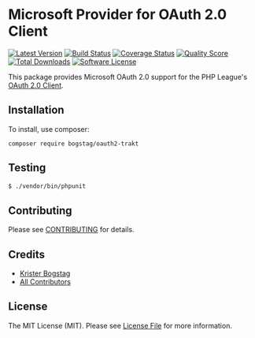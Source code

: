 # Microsoft Provider for OAuth 2.0 Client
[![Latest Version](https://img.shields.io/github/release/bogstag/oauth2-trakt.svg?style=flat-square)](https://github.com/bogstag/oauth2-trakt/releases)
[![Build Status](https://img.shields.io/travis/bogstag/oauth2-trakt/master.svg?style=flat-square)](https://travis-ci.org/bogstag/oauth2-trakt)
[![Coverage Status](https://img.shields.io/scrutinizer/coverage/g/bogstag/oauth2-trakt.svg?style=flat-square)](https://scrutinizer-ci.com/g/bogstag/oauth2-trakt/code-structure)
[![Quality Score](https://img.shields.io/scrutinizer/g/bogstag/oauth2-trakt.svg?style=flat-square)](https://scrutinizer-ci.com/g/bogstag/oauth2-trakt)
[![Total Downloads](https://img.shields.io/packagist/dt/bogstag/oauth2-trakt.svg?style=flat-square)](https://packagist.org/packages/bogstag/oauth2-trakt)
[![Software License](https://img.shields.io/packagist/l/bogstag/oauth2-trakt.svg?style=flat-square)](LICENSE.md)

This package provides Microsoft OAuth 2.0 support for the PHP League's [OAuth 2.0 Client](https://github.com/thephpleague/oauth2-client).

## Installation

To install, use composer:

```
composer require bogstag/oauth2-trakt
```




## Testing

``` bash
$ ./vendor/bin/phpunit
```

## Contributing

Please see [CONTRIBUTING](https://github.com/bogstag/oauth2-trakt/blob/master/CONTRIBUTING.md) for details.


## Credits

- [Krister Bogstag](https://github.com/bogstag)
- [All Contributors](https://github.com/bogstag/oauth2-trakt/contributors)


## License

The MIT License (MIT). Please see [License File](https://github.com/bogstag/oauth2-trakt/blob/master/LICENSE) for more information.
